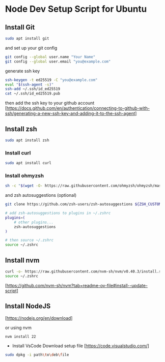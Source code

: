 # Node Dev Setup Script for Ubuntu

## Install Git
```bash
sudo apt install git
```

and set up your git config
```bash
git config --global user.name "Your Name"
git config --global user.email "you@example.com"
```

generate ssh key
```bash
ssh-keygen -t ed25519 -C "you@example.com"
eval "$(ssh-agent -s)"
ssh-add ~/.ssh/id_ed25519
cat ~/.ssh/id_ed25519.pub
```
then add the ssh key to your github account
[https://docs.github.com/en/authentication/connecting-to-github-with-ssh/generating-a-new-ssh-key-and-adding-it-to-the-ssh-agent]

## Install zsh
```bash
sudo apt install zsh
```

### Install curl
```bash
sudo apt install curl
```

### Install ohmyzsh
```bash
sh -c "$(wget -O- https://raw.githubusercontent.com/ohmyzsh/ohmyzsh/master/tools/install.sh)"
```
and zsh autosuggestions (optional)
```bash
git clone https://github.com/zsh-users/zsh-autosuggestions ${ZSH_CUSTOM:-~/.oh-my-zsh/custom}/plugins/zsh-autosuggestions

# add zsh-autosuggestions to plugins in ~/.zshrc
plugins=( 
    # other plugins...
    zsh-autosuggestions
)

# then source ~/.zshrc
source ~/.zshrc
```

## Install nvm
```bash
curl -o- https://raw.githubusercontent.com/nvm-sh/nvm/v0.40.3/install.sh | bash
source ~/.zshrc
```

[https://github.com/nvm-sh/nvm?tab=readme-ov-file#install--update-script]

## Install NodeJS
[https://nodejs.org/en/download]

or using nvm
```bash
nvm install 22
```
- Install VsCode
Download setup file [https://code.visualstudio.com/]

```bash
sudo dpkg -i path\to\deb\file
```
